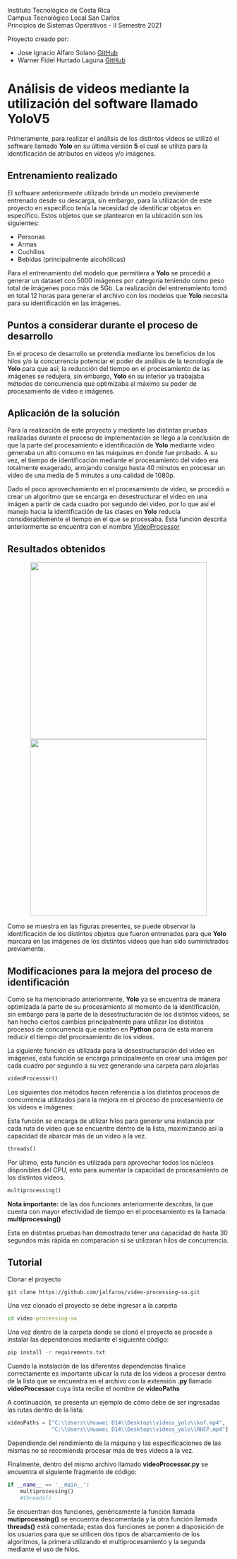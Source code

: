 Instituto Tecnológico de Costa Rica <br>
Campus Tecnológico Local San Carlos <br>
Principios de Sistemas Operativos - II Semestre 2021 <br>

Proyecto creado por:
- Jose Ignacio Alfaro Solano <a href="https://github.com/jalfaros">GitHub<a/>
- Warner Fidel Hurtado Laguna <a href="https://github.com/warnerHurtado">GitHub<a/>
  

# Análisis de videos mediante la utilización del software llamado **YoloV5**

Primeramente, para realizar el análisis de los distintos videos se utilizó el software llamado <strong>Yolo</strong> en su última versión <strong>5</strong> el cual
se utiliza para la identificación de atributos en videos y/o imágenes.

## Entrenamiento realizado

El software anteriormente utilizado brinda un modelo previamente entrenado desde su descarga, sin embargo, para la utilización de este proyecto en específico tenía
la necesidad de identificar objetos en específico. Estos objetos que se plantearon en la ubicación son los siguientes: <br />

- Personas
- Armas
- Cuchillos
- Bebidas (principalmente alcohólicas)

Para el entrenamiento del modelo que permitiera a <strong>Yolo</strong> se procedió a generar un dataset con 5000 imágenes por categoría teniendo como peso total de imágenes
poco más de 5Gb. La realización del entrenamiento tomó en total 12 horas para generar el archivo con los modelos que **Yolo** necesita para su identificación en las imágenes. 

## Puntos a considerar durante el proceso de desarrollo

En el proceso de desarrollo se pretendía mediante los beneficios de los hilos y/o la concurrencia potenciar el poder de análisis de la tecnología de **Yolo** para que así;
la reducción del tiempo en el procesamiento de las imágenes se redujera, sin embargo, **Yolo** en su interior ya trabajaba métodos de concurrencia que optimizaba al máximo
su poder de procesamiento de video e imágenes.

## Aplicación de la solución

Para la realización de este proyecto y mediante las distintas pruebas realizadas durante el proceso de implementación se llegó a la conclusión de que la parte del procesamiento
e identificación de **Yolo** mediante video generaba un alto consumo en las máquinas en donde fue probado. A su vez, el tiempo de identificación mediante el procesamiento del 
video era totalmente exagerado, arrojando consigo hasta 40 minutos en procesar un video de una media de 5 minutos a una calidad de 1080p. 

Dado el poco aprovechamiento en el procesamiento de video, se procedió a crear un algoritmo que se encarga en desestructurar el video en una imágen a partir de cada cuadro
por segundo del video, por lo que así el manejo hacia la identificación de las clases en **Yolo** reducía considerablemente el tiempo en el que se procesaba.
Esta función descrita anteriormente se encuentra con el nombre <a href="https://github.com/jalfaros/video-processing-so/blob/4acdb71d03bb89fd4c81c238a43e2960c0065c8b/videoProcessor.py#L9" target="_blank">VideoProcessor</a>


## Resultados obtenidos

<p float="center" style="text-align:center;">
  <img src="https://i.imgur.com/7SZ4EbR.jpg" width="400" />
  <img src="https://i.imgur.com/AgukeWf.jpg" width="400" />
</p>

Como se muestra en las figuras presentes, se puede observar la identificación de los distintos objetos que fueron entrenados para que **Yolo** marcara en las imágenes de
los distintos videos que han sido suministrados previamente.

## Modificaciones para la mejora del proceso de identificación

Como se ha mencionado anteriormente, **Yolo** ya se encuentra de manera optimizada la parte de su procesamiento al momento de la identificación, sin embargo para la parte
de la desestructuración de los distintos videos, se han hecho ciertos cambios principalmente para utilizar los distintos procesos de concurrencia que existen en **Python**
para de esta manera reducir el tiempo del procesamiento de los videos.
  
La siguiente función es utilizada para la desestructuración del video en imágenes, esta función se encarga principalmente en crear una imágen por cada cuadro por segundo a su
vez generando una carpeta para alojarlas
```python
videoProcessor()
````
  
Los siguientes dos métodos hacen referencia a los distintos procesos de concurrencia utilizados para la mejora en el proceso de procesamiento de los videos e imágenes:

Esta función se encarga de utilizar hilos para generar una instancia por cada ruta de video que se encuentre dentro de la lista, maximizando así la capacidad de abarcar
más de un video a la vez.
  
```python
threads()
````

Por último, esta función es utilizada para aprovechar todos los núcleos disponibles del CPU, esto para aumentar la capacidad de procesamiento de los distintos videos.

```python
multiprocessing()
````
  
**Nota importante:** de las dos funciones anteriormente descritas, la que cuenta con mayor efectividad de tiempo en el procesamiento es la llamada: **multiprocessing()**

Esta en distintas pruebas han demostrado tener una capacidad de hasta 30 segundos más rápida en comparación si se utilizaran hilos de concurrencia.
  
## Tutorial

Clonar el proyecto
```git
git clone https://github.com/jalfaros/video-processing-so.git
```

Una vez clonado el proyecto se debe ingresar a la carpeta

```cmd
cd video-processing-so
```

Una vez dentro de la carpeta donde se clonó el proyecto se procede a instalar las dependencias mediante el siguiente código:

```cmd
pip install -r requirements.txt
```

<p style= "align:justify">Cuando la instalación de las diferentes dependencias finalice correctamente es importante ubicar la ruta de los videos a procesar dentro de la lista que se encuentra en 
el archivo con la extensión <strong>.py</strong> llamado <strong>videoProcessor</strong> cuya lista recibe el nombre de <strong>videoPaths</strong></p>
A continuación, se presenta un ejemplo de cómo debe de ser ingresadas las rutas dentro de la lista:

```python
videoPaths = ["C:\\Users\\Huawei D14\\Desktop\\videos_yolo\\kof.mp4",
              "C:\\Users\\Huawei D14\\Desktop\\videos_yolo\\RHCP.mp4"]
```

Dependiendo del rendimiento de la máquina y las especificaciones de las mismas no se recomienda procesar más de tres videos a la vez.

Finalmente, dentro del mismo archivo llamado <strong>videoProcessor.py</strong> se encuentra el siguiente fragmento de código:

```python
if __name__ == '__main__':
    multiprocessing()
    #threads()
```

Se encuentran dos funciones, genéricamente la función llamada **mutiprocessing()** se encuentra descomentada y la otra función llamada <strong>threads()</strong> está comentada; estas dos funciones se ponen a disposición de los usuarios para que se utilicen dos tipos de abarcamiento de los algoritmos, la primera utilizando el multiprocesamiento y la segunda mediante el uso de hilos.

  

